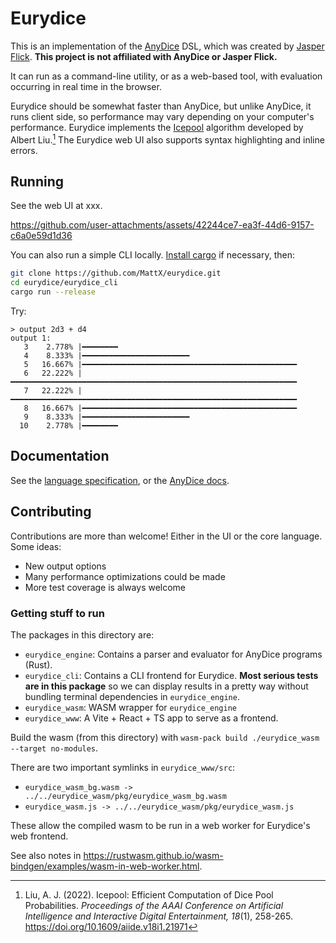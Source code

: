 # Eurydice

This is an implementation of the [AnyDice](https://anydice.com/) DSL, which was created by [Jasper Flick](https://ko-fi.com/catlikecoding). **This project is not affiliated with AnyDice or Jasper Flick.**

It can run as a command-line utility, or as a web-based tool, with evaluation occurring in real time in the browser.

Eurydice should be somewhat faster than AnyDice, but unlike AnyDice, it runs client side, so performance may vary depending on your computer's performance. Eurydice implements the [Icepool](https://pypi.org/project/icepool/) algorithm developed by Albert Liu.[^1] The Eurydice web UI also supports syntax highlighting and inline errors.

[^1]: Liu, A. J. (2022). Icepool: Efficient Computation of Dice Pool Probabilities. *Proceedings of the AAAI Conference on Artificial Intelligence and Interactive Digital Entertainment, 18*(1), 258-265. <https://doi.org/10.1609/aiide.v18i1.21971>

## Running

See the web UI at xxx.

https://github.com/user-attachments/assets/42244ce7-ea3f-44d6-9157-c6a0e59d1d36

You can also run a simple CLI locally. [Install cargo](https://doc.rust-lang.org/cargo/getting-started/installation.html) if necessary, then:

```sh
git clone https://github.com/MattX/eurydice.git
cd eurydice/eurydice_cli
cargo run --release
```

Try:

```
> output 2d3 + d4
output 1:
   3    2.778% |━━━━━━━━
   4    8.333% |━━━━━━━━━━━━━━━━━━━━━━━━
   5   16.667% |━━━━━━━━━━━━━━━━━━━━━━━━━━━━━━━━━━━━━━━━━━━━━━━━
   6   22.222% |━━━━━━━━━━━━━━━━━━━━━━━━━━━━━━━━━━━━━━━━━━━━━━━━━━━━━━━━━━━━━━━━
   7   22.222% |━━━━━━━━━━━━━━━━━━━━━━━━━━━━━━━━━━━━━━━━━━━━━━━━━━━━━━━━━━━━━━━━
   8   16.667% |━━━━━━━━━━━━━━━━━━━━━━━━━━━━━━━━━━━━━━━━━━━━━━━━
   9    8.333% |━━━━━━━━━━━━━━━━━━━━━━━━
  10    2.778% |━━━━━━━━
```

## Documentation

See the [language specification](/spec.md), or the [AnyDice docs](https://anydice.com/docs/).

## Contributing

Contributions are more than welcome! Either in the UI or the core language. Some ideas:

* New output options
* Many performance optimizations could be made
* More test coverage is always welcome

### Getting stuff to run

The packages in this directory are:

* `eurydice_engine`: Contains a parser and evaluator for AnyDice programs (Rust).
* `eurydice_cli`: Contains a CLI frontend for Eurydice. **Most serious tests are in this package** so we can display results in a pretty way without bundling terminal dependencies in `eurydice_engine`.
* `eurydice_wasm`: WASM wrapper for `eurydice_engine`
* `eurydice_www`: A Vite + React + TS app to serve as a frontend.

Build the wasm (from this directory) with `wasm-pack build ./eurydice_wasm --target no-modules`.

There are two important symlinks in `eurydice_www/src`:

* `eurydice_wasm_bg.wasm -> ../../eurydice_wasm/pkg/eurydice_wasm_bg.wasm`
* `eurydice_wasm.js -> ../../eurydice_wasm/pkg/eurydice_wasm.js`

These allow the compiled wasm to be run in a web worker for Eurydice's web frontend.

See also notes in <https://rustwasm.github.io/wasm-bindgen/examples/wasm-in-web-worker.html>.
